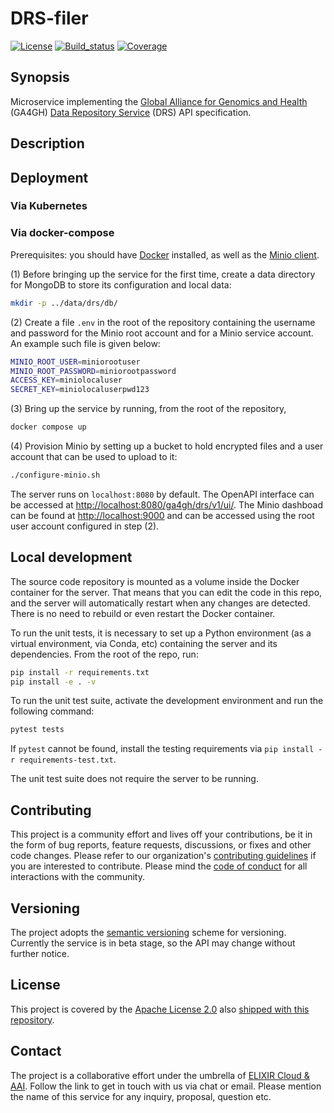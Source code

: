 # DRS-filer

[![License][badge-license]][badge-url-license]
[![Build_status][badge-build-status]][badge-url-build-status]
[![Coverage][badge-coverage]][badge-url-coverage]

## Synopsis

Microservice implementing the [Global Alliance for Genomics and
Health][org-ga4gh] (GA4GH) [Data Repository Service][res-ga4gh-drs] (DRS)
API specification.


## Description


## Deployment

### Via Kubernetes

### Via docker-compose

Prerequisites: you should have [Docker](https://www.docker.com/) installed, as well as the [Minio client](https://min.io/docs/minio/linux/reference/minio-mc.html).

(1) Before bringing up the service for the first time, create a data directory for
MongoDB to store its configuration and local data:
```bash
mkdir -p ../data/drs/db/
```

(2) Create a file `.env` in the root of the repository containing the username and password for the Minio root account and for a Minio service account. An example such file is given below:
```bash
MINIO_ROOT_USER=miniorootuser
MINIO_ROOT_PASSWORD=miniorootpassword
ACCESS_KEY=miniolocaluser
SECRET_KEY=miniolocaluserpwd123
```

(3) Bring up the service by running, from the root of the repository,
```bash
docker compose up
```

(4) Provision Minio by setting up a bucket to hold encrypted files and a user account that can be used to upload to it:
```bash
./configure-minio.sh
```

The server runs on `localhost:8080` by default. The OpenAPI interface can be
accessed at
[http://localhost:8080/ga4gh/drs/v1/ui/](http://localhost:8080/ga4gh/drs/v1/ui/). The Minio dashboad can be found at [http://localhost:9000](http://localhost:9000) and can be accessed using the root user account configured in step (2).


## Local development

The source code repository is mounted as a volume inside the Docker container for the server. That means that you can edit the code in this repo, and the server will automatically restart when any changes are detected. There is no need to rebuild or even restart the Docker container.

To run the unit tests, it is necessary to set up a Python environment (as a virtual environment, via Conda, etc) containing the server and its dependencies. From the root of the repo, run:
```bash
pip install -r requirements.txt
pip install -e . -v
```
To run the unit test suite, activate the development environment and run the following command:
```bash
pytest tests
```

If `pytest` cannot be found, install the testing requirements via `pip install
-r requirements-test.txt`.

The unit test suite does not require the server to be running.

## Contributing

This project is a community effort and lives off your contributions, be it in
the form of bug reports, feature requests, discussions, or fixes and other code
changes. Please refer to our organization's [contributing
guidelines][res-elixir-cloud-contributing] if you are interested to contribute.
Please mind the [code of conduct][res-elixir-cloud-coc] for all interactions
with the community.

## Versioning

The project adopts the [semantic versioning][res-semver] scheme for versioning.
Currently the service is in beta stage, so the API may change without further
notice.

## License

This project is covered by the [Apache License 2.0][license-apache] also
[shipped with this repository][license].

## Contact

The project is a collaborative effort under the umbrella of [ELIXIR Cloud &
AAI][org-elixir-cloud]. Follow the link to get in touch with us via chat or
email. Please mention the name of this service for any inquiry, proposal,
question etc.

[badge-build-status]:<https://travis-ci.com/elixir-cloud-aai/drs-filer.svg?branch=dev>
[badge-coverage]:<https://img.shields.io/coveralls/github/elixir-cloud-aai/drs-filer>
[badge-github-tag]:<https://img.shields.io/github/v/tag/elixir-cloud-aai/drs-filer?color=C39BD3>
[badge-license]:<https://img.shields.io/badge/license-Apache%202.0-blue.svg>
[badge-url-build-status]:<https://travis-ci.com/elixir-cloud-aai/drs-filer>
[badge-url-coverage]:<https://coveralls.io/github/elixir-cloud-aai/drs-filer>
[badge-url-github-tag]:<https://github.com/elixir-cloud-aai/drs-filer/releases>
[badge-url-license]:<http://www.apache.org/licenses/LICENSE-2.0>
[license]: LICENSE
[license-apache]: <https://www.apache.org/licenses/LICENSE-2.0>
[org-elixir-cloud]: <https://github.com/elixir-cloud-aai/elixir-cloud-aai>
[org-ga4gh]: <https://www.ga4gh.org/>
[res-elixir-cloud-coc]: <https://github.com/elixir-cloud-aai/elixir-cloud-aai/blob/dev/CODE_OF_CONDUCT.md>
[res-elixir-cloud-contributing]: <https://github.com/elixir-cloud-aai/elixir-cloud-aai/blob/dev/CONTRIBUTING.md>
[res-semver]: <https://semver.org/>
[res-ga4gh-drs]: https://github.com/ga4gh/data-repository-service-schemas
